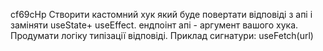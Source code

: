 cf69cHp
    Створити кастомний  хук  який буде повертати відповіді з апі і заміняти useState+ useEffect. ендпоінт апі -   аргумент вашого хука. Продумати логіку типізації відповіді.
    Приклад сигнатури:
    useFetch<T>(url)